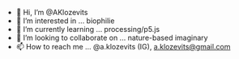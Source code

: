 - 👋 Hi, I’m @AKlozevits
- 👀 I’m interested in ... biophilie
- 🌱 I’m currently learning ... processing/p5.js
- 💞️ I’m looking to collaborate on ... nature-based imaginary
- 📫 How to reach me ... @a.klozevits (IG), a.klozevits@gmail.com

<!---
AKlozevits/AKlozevits is a ✨ special ✨ repository because its `README.md` (this file) appears on your GitHub profile.
You can click the Preview link to take a look at your changes.
--->
